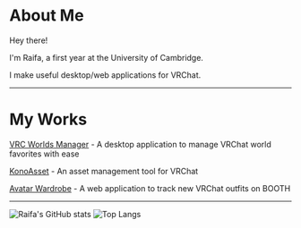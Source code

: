 # About Me

Hey there! 

I'm Raifa, a first year at the University of Cambridge.

I make useful desktop/web applications for VRChat.

---
# My Works

[VRC Worlds Manager](https://github.com/Raifa21/VRC-Worlds-Manager-v2) - A desktop application to manage VRChat world favorites with ease

[KonoAsset](https://github.com/siloneco/KonoAsset/) - An asset management tool for VRChat

[Avatar Wardrobe](https://github.com/Raifa21/Avatar-Wardrobe) - A web application to track new VRChat outfits on BOOTH

---

![Raifa's GitHub stats](https://github-readme-stats-raifa21s-projects.vercel.app/api?username=Raifa21&show_icons=true&theme=prussian)
![Top Langs](https://github-readme-stats-raifa21s-projects.vercel.app/api/top-langs/?username=Raifa21&exclude_repo=WizardGame&theme=prussian&hide=shell,javascript&langs_count=4)
<!--
**Raifa21/Raifa21** is a ✨ _special_ ✨ repository because its `README.md` (this file) appears on your GitHub profile.

Here are some ideas to get you started:

- 🔭 I’m currently working on ...
- 🌱 I’m currently learning ...
- 👯 I’m looking to collaborate on ...
- 🤔 I’m looking for help with ...
- 💬 Ask me about ...
- 📫 How to reach me: ...
- 😄 Pronouns: ...
- ⚡ Fun fact: ...
-->
